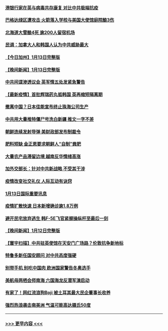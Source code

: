 #### [港银行家在英与病毒共存康复 对比中共极端抗疫](../pages/prog202/a103320951.md?t=01141750) 
#### [巴格达绿区遭攻击 火箭落入学校与美国大使馆庭院酿3伤](../pages/prog202/a103320791.md?t=01141750) 
#### [北海道大雪酿4死 逾200人留宿机场](../pages/prog202/a103320784.md?t=01141750) 
#### [民调：加拿大人和韩国人认为中共威胁最大](../pages/prog202/a103320750.md?t=01141750) 
#### [【今日加州】1月13日完整版](../pages/prog202/a103320715.md?t=01141750) 
#### [【晚间新闻】1月13日完整版](../pages/prog202/a103320690.md?t=01141750) 
#### [中共间谍渗透议会 英军情五处发紧急警告](../pages/prog202/a103320540.md?t=01141750) 
#### [【最新疫情】首批辉瑞药丸抵韩国 英再缩短隔离期](../pages/prog202/a103320345.md?t=01141750) 
#### [撤离中国？日本佳能宣布终止珠海公司生产](../pages/prog202/a103320432.md?t=01141750) 
#### [中共用大量推特僵尸号洗白新疆 推文一字不差](../pages/prog202/a103320386.md?t=01141750) 
#### [朝鲜连续发射导弹 美财政部发布制裁令](../pages/prog202/a103320339.md?t=01141750) 
#### [肥料短缺 金正恩要求朝鲜人“自制”粪肥](../pages/prog202/a103320124.md?t=01141750) 
#### [大量农产品滞留边境 越南反华情绪高涨](../pages/prog202/a103320103.md?t=01141750) 
#### [加外交部长：针对中共新战略 不受其干涉](../pages/prog202/a103320081.md?t=01141750) 
#### [疫情改变社交礼仪 人际互动有诀窍](../pages/prog202/a103320079.md?t=01141750) 
#### [1月13日国际重要讯息](../pages/prog202/a103320075.md?t=01141750) 
#### [疫情扩散快速 日本新增确诊逾1.8万例](../pages/prog202/a103320099.md?t=01141750) 
#### [避开民宅放弃逃生 韩F-5E飞官紧握操纵杆至最后一刻](../pages/prog202/a103320073.md?t=01141750) 
#### [【晚间新闻】1月12日完整版](../pages/prog202/a103319813.md?t=01141750) 
#### [【寰宇扫描】中共驻英使馆在天安门广场路？伦敦抗争新地标](../pages/prog202/a103319585.md?t=01141750) 
#### [特鲁多新任国安顾问 对中共态度强硬](../pages/prog202/a103318632.md?t=01141750) 
#### [别带手机 别吃中国肉 欧洲国家警告冬奥选手](../pages/prog202/a103319549.md?t=01141750) 
#### [美航母两栖会师南海 六国海龙反潜军演启动](../pages/prog202/a103319502.md?t=01141750) 
#### [有家了！网红流浪狗Boji 被土耳其最大民企董事长收养](../pages/prog202/a103319796.md?t=01141750) 
#### [强烈热浪袭击南美洲 气温可能高达摄氏50度](../pages/prog202/a103319788.md?t=01141750) 

----
#### [ >>> 更早内容 <<< ](../indexes/prog202-earlier.md)
